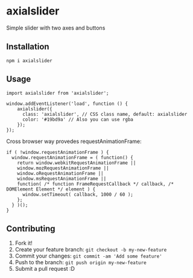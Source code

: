 # axialslider

Simple slider with two axes and buttons

## Installation

    npm i axialslider

## Usage

    import axialslider from 'axialslider';

    window.addEventListener('load', function () {
        axialslider({
          class: 'axialslider', // CSS class name, default: axialslider
          color: '#19bd9a' // Also you can use rgba
        });
    });

Cross browser way provedes requestAnimationFrame:

    if ( !window.requestAnimationFrame ) {
      window.requestAnimationFrame = ( function() {
        return window.webkitRequestAnimationFrame ||
        window.mozRequestAnimationFrame ||
        window.oRequestAnimationFrame ||
        window.msRequestAnimationFrame ||
        function( /* function FrameRequestCallback */ callback, /* DOMElement Element */ element ) {
          window.setTimeout( callback, 1000 / 60 );
        };
      } )();
    }

## Contributing

1. Fork it!
2. Create your feature branch: `git checkout -b my-new-feature`
3. Commit your changes: `git commit -am 'Add some feature'`
4. Push to the branch: `git push origin my-new-feature`
5. Submit a pull request :D
